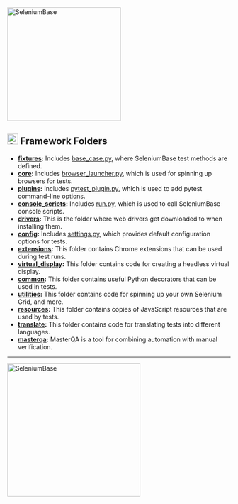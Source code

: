 <img src="https://seleniumbase.io/cdn/img/sb_text_f.png" title="SeleniumBase" align="center" width="256">

<h2><img src="https://seleniumbase.io/img/sb_icon.png" title="SeleniumBase" width="24" /> Framework Folders</h2>

* <b>[fixtures](https://github.com/seleniumbase/SeleniumBase/tree/master/seleniumbase/fixtures):</b> Includes [base_case.py](https://github.com/seleniumbase/SeleniumBase/blob/master/seleniumbase/fixtures/base_case.py), where SeleniumBase test methods are defined.
* <b>[core](https://github.com/seleniumbase/SeleniumBase/tree/master/seleniumbase/core):</b> Includes [browser_launcher.py](https://github.com/seleniumbase/SeleniumBase/blob/master/seleniumbase/core/browser_launcher.py), which is used for spinning up browsers for tests.
* <b>[plugins](https://github.com/seleniumbase/SeleniumBase/tree/master/seleniumbase/plugins):</b> Includes [pytest_plugin.py](https://github.com/seleniumbase/SeleniumBase/blob/master/seleniumbase/plugins/pytest_plugin.py), which is used to add pytest command-line options.
* <b>[console_scripts](https://github.com/seleniumbase/SeleniumBase/tree/master/seleniumbase/console_scripts):</b> Includes [run.py](https://github.com/seleniumbase/SeleniumBase/blob/master/seleniumbase/console_scripts/run.py), which is used to call SeleniumBase console scripts.
* <b>[drivers](https://github.com/seleniumbase/SeleniumBase/tree/master/seleniumbase/drivers):</b> This is the folder where web drivers get downloaded to when installing them.
* <b>[config](https://github.com/seleniumbase/SeleniumBase/tree/master/seleniumbase/config):</b> Includes [settings.py](https://github.com/seleniumbase/SeleniumBase/blob/master/seleniumbase/config/settings.py), which provides default configuration options for tests.
* <b>[extensions](https://github.com/seleniumbase/SeleniumBase/tree/master/seleniumbase/extensions):</b> This folder contains Chrome extensions that can be used during test runs.
* <b>[virtual_display](https://github.com/seleniumbase/SeleniumBase/tree/master/seleniumbase/virtual_display):</b> This folder contains code for creating a headless virtual display.
* <b>[common](https://github.com/seleniumbase/SeleniumBase/tree/master/seleniumbase/common):</b> This folder contains useful Python decorators that can be used in tests.
* <b>[utilities](https://github.com/seleniumbase/SeleniumBase/tree/master/seleniumbase/utilities):</b> This folder contains code for spinning up your own Selenium Grid, and more.
* <b>[resources](https://github.com/seleniumbase/SeleniumBase/tree/master/seleniumbase/resources):</b> This folder contains copies of JavaScript resources that are used by tests.
* <b>[translate](https://github.com/seleniumbase/SeleniumBase/tree/master/seleniumbase/translate):</b> This folder contains code for translating tests into different languages.
* <b>[masterqa](https://github.com/seleniumbase/SeleniumBase/tree/master/seleniumbase/masterqa):</b> MasterQA is a tool for combining automation with manual verification.

--------

<div><a href="https://github.com/seleniumbase/SeleniumBase"><img src="https://seleniumbase.io/cdn/img/sb_logo_gs.png" alt="SeleniumBase" width="300" /></a></div>

